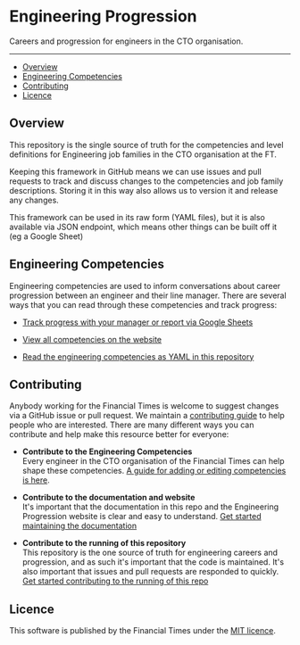 
# Engineering Progression

Careers and progression for engineers in the CTO organisation.

---

  - [Overview](#overview)
  - [Engineering Competencies](#engineering-competencies)
  - [Contributing](#contributing)
  - [Licence](#licence)

## Overview

This repository is the single source of truth for the competencies and level definitions for Engineering job families in the CTO organisation at the FT.

Keeping this framework in GitHub means we can use issues and pull requests to track and discuss changes to the competencies and job family descriptions. Storing it in this way also allows us to version it and release any changes.

This framework can be used in its raw form (YAML files), but it is also available via JSON endpoint, which means other things can be built off it (eg a Google Sheet)

## Engineering Competencies

Engineering competencies are used to inform conversations about career progression between an engineer and their line manager. There are several ways that you can read through these competencies and track progress:

  - [Track progress with your manager or report via Google Sheets](https://docs.google.com/spreadsheets/d/1V0LIbCQtJsi2iowfJnRTDr4Na4LhNAlJ_UHl9dDQs00/edit)

  - [View all competencies on the website](https://engineering-progression.ft.com/competencies/)

  - [Read the engineering competencies as YAML in this repository](data/job-families)

## Contributing

Anybody working for the Financial Times is welcome to suggest changes via a GitHub issue or pull request. We maintain a [contributing guide](CONTRIBUTING.md) to help people who are interested. There are many different ways you can contribute and help make this resource better for everyone:

  - **Contribute to the Engineering Competencies**<br/>
    Every engineer in the CTO organisation of the Financial Times can help shape these competencies. [A guide for adding or editing competencies is here](docs/competencies.md).

  - **Contribute to the documentation and website**<br/>
    It's important that the documentation in this repo and the Engineering Progression website is clear and easy to understand. [Get started maintaining the documentation](docs/documentation.md)

  - **Contribute to the running of this repository**<br/>
    This repository is the one source of truth for engineering careers and progression, and as such it's important that the code is maintained. It's also important that issues and pull requests are responded to quickly. [Get started contributing to the running of this repo](docs/repository.md)


## Licence

This software is published by the Financial Times under the [MIT licence](http://opensource.org/licenses/MIT).
